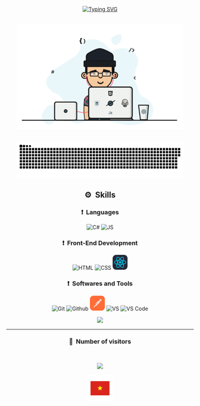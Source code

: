 <p align="center">
<a href="https://git.io/typing-svg"><img src="https://readme-typing-svg.demolab.com/?font=Fira+Code&weight=700&size=23&duration=5003&pause=1000&color=7B04F7&background=FF537800&center=true&vCenter=true&width=435&lines=Hi+%2C+I%27m+Hove+%F0%9F%91%8B" alt="Typing SVG" /></a>
</p>
<p align="center">
  <br><img src="https://github.com/LiMaKen/LiMaKen/blob/0f39d77cab87bf5844a7bfc566a6bc8e94684352/assets/gifs/developer.gif" width="450px">
</p>

<p align="center">
  <br><img src="https://github.com/LiMaKen/LiMaKen/blob/f56bb5ed817e3ec4125fd3b0cf0afa6513517d89/assets/gifs/snake.svg" width="450px">
</p>
 <h2 align="center">⚙️ &nbsp;Skills</h2>

  <h3 align="center">❗ &nbsp;Languages</h3> 
  <p align="center">
     <img src="https://user-images.githubusercontent.com/64439609/212555599-9b7ae14f-093a-41bf-8cb8-3cdefd418636.png" width="40" height="40" alt="C#"/>
     <img src="https://user-images.githubusercontent.com/64439609/212556085-e6f8391a-6f25-43d5-8bfe-818167047cfb.png" width="40" height="40" alt="JS"/>
 
  </p> 
  <h3 align="center">❗ &nbsp;Front-End Development</h3> 
<p align="center">
   <img src="https://user-images.githubusercontent.com/64439609/212556407-f122dc0e-901c-4df7-960f-29a3b52c5349.png" width="40" height="40" alt="HTML" />
   <img src="https://user-images.githubusercontent.com/64439609/212556203-47a51702-fec1-4275-bafb-6afdea15b092.png" width="40" height="40" alt="CSS" />
  <img src="https://github.com/tandpfun/skill-icons/blob/main/icons/React-Dark.svg" width="40" height="40" alt="reactjs" />
     </p> 
  <h3 align="center">❗ &nbsp;Softwares and Tools</h3> 
  <p align="center">
    <img src="https://user-images.githubusercontent.com/64439609/212556685-de9a7c04-31b0-43b6-af39-7c82ac13b321.png" width="40" height="40" alt="Git"/>
    <img src="https://user-images.githubusercontent.com/64439609/212556741-81407849-82c8-4926-854f-820e8a644375.png" width="40" height="40" alt="Github"/>
    <img src="https://github.com/tandpfun/skill-icons/blob/main/icons/Postman.svg" width="40" height="40" alt="postman"/>
    <img src="https://user-images.githubusercontent.com/64439609/212556816-5f39489d-6cee-4f1c-997f-4d30a391287c.png" width="40" height="40" alt="VS"/>
    <img src="https://user-images.githubusercontent.com/64439609/212556802-77a65ec1-aa71-4272-b603-1a57d1914678.png" width="40" height="40" alt="VS Code"/>
   </p> 






 <p align="center">
<a href="https://github.com/LiMaKen">
  <img height="180em" src="https://github-readme-stats-eight-theta.vercel.app/api?username=LiMaKen&show_icons=true&theme=react&include_all_commits=true&locale=vi"/>
</a>
</p>

-----

### <p align="center">👀 &nbsp;Number of visitors</p>
<br>
<p align="center">
  <img src="https://profile-counter.glitch.me/LiMaKen/count.svg" />
</p>

<p align="center">
  <a href="http://forthebadge.com/"><img width="70px"src="https://github.com/LiMaKen/LiMaKen/blob/main/assets/gifs/vn.svg"/></a>
</p>



